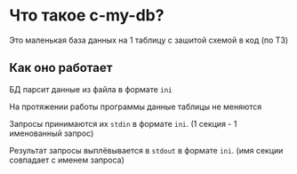 # Что такое c-my-db?

Это маленькая база данных на 1 таблицу с зашитой схемой в код (по ТЗ)

## Как оно работает

БД парсит данные из файла в формате `ini`

На протяжении работы программы данные таблицы не меняются

Запросы принимаются их `stdin` в формате `ini`. (1 секция - 1 именованный запрос)

Результат запросы выплёвывается в `stdout` в формате `ini`. (имя секции совпадает с именем запроса)

